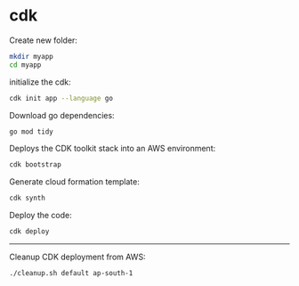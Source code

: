 # cdk

Create new folder:
```bash
mkdir myapp
cd myapp
```

initialize the cdk: 
```bash
cdk init app --language go
```

Download go dependencies:
```bash
go mod tidy
```

Deploys the CDK toolkit stack into an AWS environment:
```bash
cdk bootstrap
```

Generate cloud formation template: 
```bash
cdk synth
```

Deploy the code:
```bash
cdk deploy
```

---

Cleanup CDK deployment from AWS:
```bash
./cleanup.sh default ap-south-1
```
